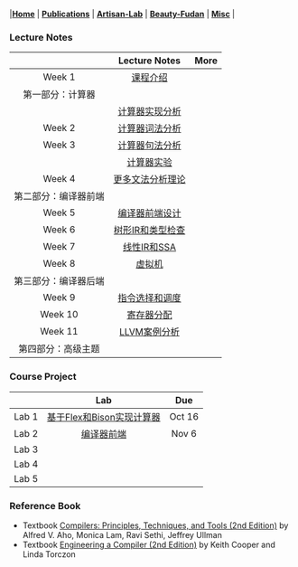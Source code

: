 |[<b>Home</b>](https://hxuhack.github.io/) | [<b>Publications</b>](../publication/list) | [<b>Artisan-Lab</b>](../lab/page) | [<b>Beauty-Fudan</b>](../photo/page) | [<b>Misc</b>](../misc/list) |


### Lecture Notes

|           |Lecture Notes | More |
|:---------:|:------------------:|:----------------------------------:|
| Week 1    |[课程介绍](compiler/Lecture1-课程介绍.pdf) | |
| 第一部分：计算器 |
|           |[计算器实现分析](compiler/Lecture2.1-计算器实现分析.pdf) | |
| Week 2    |[计算器词法分析](compiler/Lecture2.2-计算器词法分析.pdf) | |
| Week 3    |[计算器句法分析](compiler/Lecture2.3-计算器句式分析.pdf) | |
|           |[计算器实验](compiler/Lecture2.4-计算器实验.pdf) | |
| Week 4    |[更多文法分析理论](compiler/Lecture2.5-更多语法分析.pdf) | |
| 第二部分：编译器前端 |
| Week 5    |[编译器前端设计](compiler/) | |
| Week 6    |[树形IR和类型检查](compiler/) | |
| Week 7    |[线性IR和SSA](compiler/) | |
| Week 8    |[虚拟机](compiler/) | |
| 第三部分：编译器后端 |
| Week 9    |[指令选择和调度](compiler/) | |
| Week 10   |[寄存器分配](compiler/) | |
| Week 11   |[LLVM案例分析](compiler/) | |
|第四部分：高级主题 |

### Course Project

|           | Lab | Due |
|:---------:|:------------------:|:----------------------------------:|
| Lab 1    |[基于Flex和Bison实现计算器](compiler/lab1.zip) | Oct 16  |
| Lab 2    |[编译器前端](compiler/lab2.zip) | Nov 6 |
| Lab 3    | | |
| Lab 4    | | |
| Lab 5    | | |


### Reference Book
- Textbook [Compilers: Principles, Techniques, and Tools (2nd Edition)](https://suif.stanford.edu/dragonbook/) by Alfred V. Aho, Monica Lam, Ravi Sethi, Jeffrey Ullman
- Textbook [Engineering a Compiler (2nd Edition)](https://dl.acm.org/doi/pdf/10.5555/2737838) by Keith Cooper and Linda Torczon

